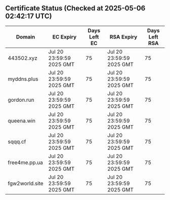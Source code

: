 ## Certificate Status (Checked at 2025-05-06 02:42:17 UTC)
| Domain | EC Expiry | Days Left EC | RSA Expiry | Days Left RSA |
|--------|-----------|-------------|------------|--------------|
| 443502.xyz | Jul 20 23:59:59 2025 GMT | 75 | Jul 20 23:59:59 2025 GMT | 75 |
| myddns.plus | Jul 20 23:59:59 2025 GMT | 75 | Jul 20 23:59:59 2025 GMT | 75 |
| gordon.run | Jul 20 23:59:59 2025 GMT | 75 | Jul 20 23:59:59 2025 GMT | 75 |
| queena.win | Jul 20 23:59:59 2025 GMT | 75 | Jul 20 23:59:59 2025 GMT | 75 |
| sqqq.cf | Jul 20 23:59:59 2025 GMT | 75 | Jul 20 23:59:59 2025 GMT | 75 |
| free4me.pp.ua | Jul 20 23:59:59 2025 GMT | 75 | Jul 20 23:59:59 2025 GMT | 75 |
| fgw2world.site | Jul 20 23:59:59 2025 GMT | 75 | Jul 20 23:59:59 2025 GMT | 75 |
